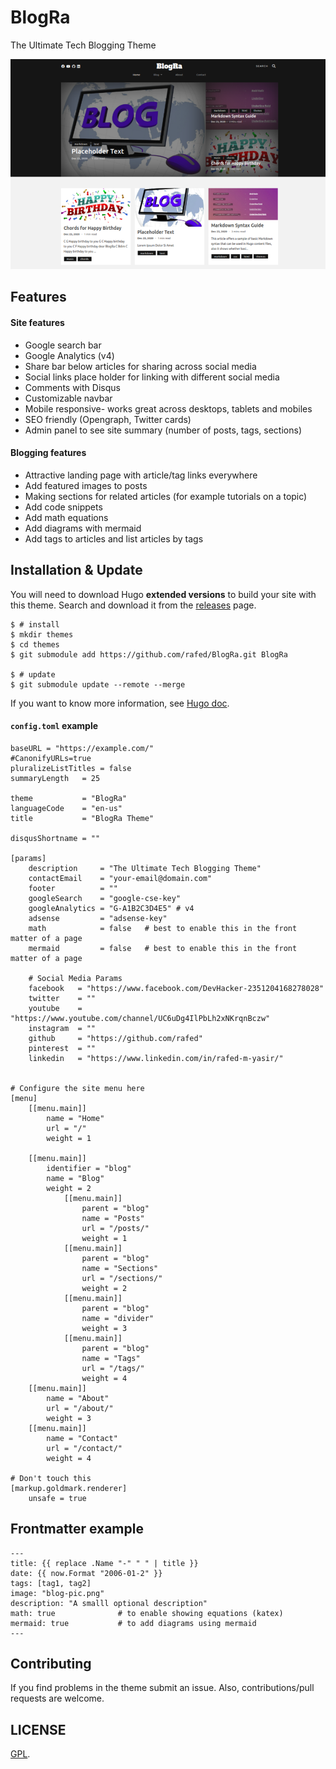 # BlogRa

The Ultimate Tech Blogging Theme

![thumbnail](images/tn.png)

## Features

#### Site features

- Google search bar
- Google Analytics (v4)
- Share bar below articles for sharing across social media
- Social links place holder for linking with different social media
- Comments with Disqus
- Customizable navbar
- Mobile responsive- works great across desktops, tablets and mobiles
- SEO friendly (Opengraph, Twitter cards)
- Admin panel to see site summary (number of posts, tags, sections)

#### Blogging features

- Attractive landing page with article/tag links everywhere
- Add featured images to posts
- Making sections for related articles (for example tutorials on a topic)
- Add code snippets
- Add math equations
- Add diagrams with mermaid
- Add tags to articles and list articles by tags

## Installation & Update

You will need to download Hugo **extended versions** to build your site with this theme. Search and download it from the [releases](https://github.com/gohugoio/hugo/releases) page.

```
$ # install
$ mkdir themes
$ cd themes
$ git submodule add https://github.com/rafed/BlogRa.git BlogRa

$ # update
$ git submodule update --remote --merge
```

If you want to know more information, see [Hugo doc](https://gohugo.io/themes/installing/).

#### `config.toml` example

```
baseURL = "https://example.com/"
#CanonifyURLs=true
pluralizeListTitles = false
summaryLength   = 25

theme           = "BlogRa"
languageCode    = "en-us"
title           = "BlogRa Theme"

disqusShortname = ""

[params]
    description     = "The Ultimate Tech Blogging Theme"
    contactEmail    = "your-email@domain.com"
    footer          = ""
    googleSearch    = "google-cse-key"
    googleAnalytics = "G-A1B2C3D4E5" # v4
    adsense         = "adsense-key"
    math            = false   # best to enable this in the front matter of a page
    mermaid         = false   # best to enable this in the front matter of a page

    # Social Media Params
    facebook   = "https://www.facebook.com/DevHacker-2351204168278028"
    twitter    = ""
    youtube    = "https://www.youtube.com/channel/UC6uDg4IlPbLh2xNKrqnBczw"
    instagram  = ""
    github     = "https://github.com/rafed"
    pinterest  = ""
    linkedin   = "https://www.linkedin.com/in/rafed-m-yasir/"


# Configure the site menu here
[menu]
    [[menu.main]]
        name = "Home"
        url = "/"
        weight = 1

    [[menu.main]]
        identifier = "blog"
        name = "Blog"
        weight = 2
            [[menu.main]]
                parent = "blog"
                name = "Posts"
                url = "/posts/"
                weight = 1
            [[menu.main]]
                parent = "blog"
                name = "Sections"
                url = "/sections/"
                weight = 2
            [[menu.main]]
                parent = "blog"
                name = "divider"
                weight = 3
            [[menu.main]]
                parent = "blog"
                name = "Tags"
                url = "/tags/"
                weight = 4
    [[menu.main]]
        name = "About"
        url = "/about/"
        weight = 3
    [[menu.main]]
        name = "Contact"
        url = "/contact/"
        weight = 4

# Don't touch this
[markup.goldmark.renderer]
    unsafe = true
```

## Frontmatter example

```
---
title: {{ replace .Name "-" " " | title }}
date: {{ now.Format "2006-01-2" }}
tags: [tag1, tag2]
image: "blog-pic.png"
description: "A smalll optional description"
math: true              # to enable showing equations (katex)
mermaid: true           # to add diagrams using mermaid
---
```

## Contributing

If you find problems in the theme submit an issue. Also, contributions/pull requests are welcome.

## LICENSE

[GPL](./LICENSE).